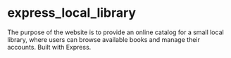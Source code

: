 # express_local_library
The purpose of the website is to provide an online catalog for a small local library, where users can browse available books and manage their accounts. Built with Express.
